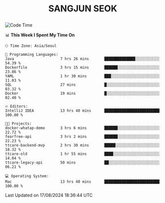 <h1>
 <p align="center">
   SANGJUN SEOK
 </p>
</h1>

<!--START_SECTION:waka-->
![Code Time](http://img.shields.io/badge/Code%20Time-3%2C726%20hrs%2020%20mins-blue)

📊 **This Week I Spent My Time On** 

```text
🕑︎ Time Zone: Asia/Seoul

💬 Programming Languages: 
Java                     7 hrs 26 mins       ██████████████░░░░░░░░░░░   54.39 % 
Dockerfile               3 hrs 15 mins       ██████░░░░░░░░░░░░░░░░░░░   23.86 % 
YAML                     1 hr 30 mins        ███░░░░░░░░░░░░░░░░░░░░░░   11.03 % 
SQL                      27 mins             █░░░░░░░░░░░░░░░░░░░░░░░░   03.32 % 
Docker                   19 mins             █░░░░░░░░░░░░░░░░░░░░░░░░   02.40 % 

🔥 Editors: 
IntelliJ IDEA            13 hrs 40 mins      █████████████████████████   100.00 % 

🐱‍💻 Projects: 
docker-whatap-demo       3 hrs 6 mins        ██████░░░░░░░░░░░░░░░░░░░   22.72 % 
fearfree-api             3 hrs 2 mins        ██████░░░░░░░░░░░░░░░░░░░   22.23 % 
ttcare-backend-mvp       2 hrs 30 mins       █████░░░░░░░░░░░░░░░░░░░░   18.32 % 
ttcare-old               1 hr 55 mins        ████░░░░░░░░░░░░░░░░░░░░░   14.04 % 
ttcare-legacy-api        50 mins             ██░░░░░░░░░░░░░░░░░░░░░░░   06.21 % 

💻 Operating System: 
Mac                      13 hrs 40 mins      █████████████████████████   100.00 % 
```


 Last Updated on 17/08/2024 18:36:44 UTC
<!--END_SECTION:waka-->
